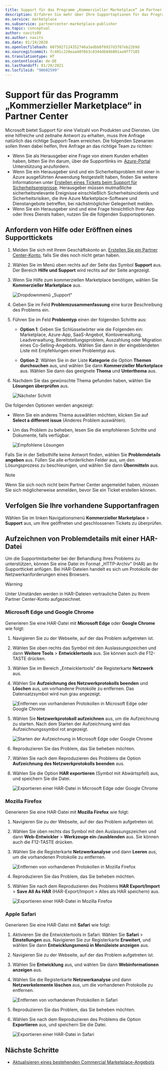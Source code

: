 ```yaml
---
title: Support für das Programm „Kommerzieller Marketplace“ im Partner Center
description: Erfahren Sie mehr über Ihre Supportoptionen für das Programm „Kommerzieller Marketplace“ im Partner Center, einschließlich der Möglichkeit, eine Supportanfrage zu stellen.
ms.service: marketplace
ms.subservice: partnercenter-marketplace-publisher
ms.topic: conceptual
author: navits09
ms.author: navits
ms.date: 01/19/2020
ms.openlocfilehash: 6075027124352746a3adbb8f6937d3787eb22b9d
ms.sourcegitcommit: fc401c220eaa40f6b3c8344db84b801aa9ff7185
ms.translationtype: HT
ms.contentlocale: de-DE
ms.lasthandoff: 01/20/2021
ms.locfileid: "98602599"
---
```

# <a name="support-for-the-commercial-marketplace-program-in-partner-center"></a>Support für das Programm „Kommerzieller Marketplace“ in Partner Center

Microsoft bietet Support für eine Vielzahl von Produkten und Diensten. Um eine hilfreiche und zeitnahe Antwort zu erhalten, muss Ihre Anfrage natürlich das richtige Support-Team erreichen. Die folgenden Szenarien sollen Ihnen dabei helfen, Ihre Anfrage an das richtige Team zu richten:

- Wenn Sie als Herausgeber eine Frage von einem Kunden erhalten haben, bitten Sie ihn darum, über die Supportlinks im  [Azure-Portal](https://portal.azure.com/) Unterstützung anzufordern.
- Wenn Sie ein Herausgeber sind und ein Sicherheitsproblem mit einer in Azure ausgeführten Anwendung festgestellt haben, finden Sie weitere Informationen unter [Erstellen eines Tickets beim Support für Sicherheitsereignisse](/azure/security/fundamentals/event-support-ticket). Herausgeber müssen mutmaßliche sicherheitsrelevante Ereignisse einschließlich Sicherheitsincidents und Sicherheitsrisiken, die ihre Azure Marketplace-Software und Dienstangebote betreffen, bei nächstmöglicher Gelegenheit melden.
- Wenn Sie ein Herausgeber sind und eine Frage hinsichtlich Ihrer App oder Ihres Diensts haben, nutzen Sie die folgenden Supportoptionen.

## <a name="get-help-or-open-a-support-ticket"></a>Anfordern von Hilfe oder Eröffnen eines Supporttickets

1. Melden Sie sich mit Ihrem Geschäftskonto an. [Erstellen Sie ein Partner Center-Konto](partner-center-portal/create-account.md), falls Sie dies noch nicht getan haben.

1. Wählen Sie im Menü oben rechts auf der Seite das Symbol **Support** aus. Der Bereich **Hilfe und Support** wird rechts auf der Seite angezeigt.

1. Wenn Sie Hilfe zum kommerziellen Marketplace benötigen, wählen Sie **Kommerzieller Marketplace** aus.

   ![Dropdownmenü „Support“](./media/support/commercial-marketplace-support-pane.png)

1. Geben Sie im Feld **Problemzusammenfassung** eine kurze Beschreibung des Problems ein.

1. Führen Sie im Feld **Problemtyp** einen der folgenden Schritte aus:

    - **Option 1**: Geben Sie Schlüsselwörter wie die Folgenden ein: Marketplace, Azure-App, SaaS-Angebot, Kontoverwaltung, Leadverwaltung, Bereitstellungsproblem, Auszahlung oder Migration eines Co-Selling-Angebots. Wählen Sie dann in der eingeblendeten Liste mit Empfehlungen einen Problemtyp aus.

    - **Option 2**: Wählen Sie in der Liste **Kategorie** die Option **Themen durchsuchen** aus, und wählen Sie dann **Kommerzieller Marketplace** aus. Wählen Sie dann das geeignete **Thema** und **Unterthema** aus.

1. Nachdem Sie das gewünschte Thema gefunden haben, wählen Sie **Lösungen überprüfen** aus.

    ![Nächster Schritt](./media/support/next-step.png)

Die folgenden Optionen werden angezeigt:

- Wenn Sie ein anderes Thema auswählen möchten, klicken Sie auf **Select a different issue** (Anderes Problem auswählen).
- Um das Problem zu beheben, lesen Sie die empfohlenen Schritte und Dokumente, falls verfügbar.

    ![Empfohlene Lösungen](./media/support/recommended-solutions.png)

Falls Sie in der Selbsthilfe keine Antwort finden, wählen Sie **Problemdetails angeben** aus. Füllen Sie alle erforderlichen Felder aus, um den Lösungsprozess zu beschleunigen, und wählen Sie dann **Übermitteln** aus.

>[!Note]
>Wenn Sie sich noch nicht beim Partner Center angemeldet haben, müssen Sie sich möglicherweise anmelden, bevor Sie ein Ticket erstellen können.

## <a name="track-your-existing-support-requests"></a>Verfolgen Sie Ihre vorhandene Supportanfragen

Wählen Sie im linken Navigationsmenü **Kommerzieller Marketplace** > **Support** aus, um Ihre geöffneten und geschlossenen Tickets zu überprüfen.

## <a name="record-issue-details-with-a-har-file"></a>Aufzeichnen von Problemdetails mit einer HAR-Datei

Um die Supportmitarbeiter bei der Behandlung Ihres Problems zu unterstützen, können Sie eine Datei im Format „HTTP-Archiv“ (HAR) an Ihr Supportticket anfügen. Bei HAR-Dateien handelt es sich um Protokolle der Netzwerkanforderungen eines Browsers.

> [!WARNING]
> Unter Umständen werden in HAR-Dateien vertrauliche Daten zu Ihrem Partner Center-Konto aufgezeichnet.

### <a name="microsoft-edge-and-google-chrome"></a>Microsoft Edge und Google Chrome

Generieren Sie eine HAR-Datei mit **Microsoft Edge** oder **Google Chrome** wie folgt:

1. Navigieren Sie zu der Webseite, auf der das Problem aufgetreten ist.
2. Wählen Sie oben rechts das Symbol mit den Auslassungszeichen und dann **Weitere Tools** > **Entwicklertools** aus. Sie können auch die F12-TASTE drücken.
3. Wählen Sie im Bereich „Entwicklertools“ die Registerkarte **Netzwerk** aus.
4. Wählen Sie **Aufzeichnung des Netzwerkprotokolls beenden** und **Löschen** aus, um vorhandene Protokolle zu entfernen. Das Datensatzsymbol wird nun grau angezeigt.

    ![Entfernen von vorhandenen Protokollen in Microsoft Edge oder Google Chrome](media/support/chromium-stop-clear-session.png)

5. Wählen Sie **Netzwerkprotokoll aufzeichnen** aus, um die Aufzeichnung zu starten. Nach dem Starten der Aufzeichnung wird das Aufzeichnungssymbol rot angezeigt.

    ![Starten der Aufzeichnung in Microsoft Edge oder Google Chrome](media/support/chromium-start-session.png)

6. Reproduzieren Sie das Problem, das Sie beheben möchten.
7. Wählen Sie nach dem Reproduzieren des Problems die Option **Aufzeichnung des Netzwerkprotokolls beenden** aus.
8. Wählen Sie die Option **HAR exportieren** (Symbol mit Abwärtspfeil) aus, und speichern Sie die Datei.

    ![Exportieren einer HAR-Datei in Microsoft Edge oder Google Chrome](media/support/chromium-network-export-har.png)

### <a name="mozilla-firefox"></a>Mozilla Firefox

Generieren Sie eine HAR-Datei mit **Mozilla Firefox** wie folgt:

1. Navigieren Sie zu der Webseite, auf der das Problem aufgetreten ist.
1. Wählen Sie oben rechts das Symbol mit den Auslassungszeichen und dann **Web-Entwickler** > **Werkzeuge ein-/ausblenden** aus. Sie können auch die F12-TASTE drücken.
1. Wählen Sie die Registerkarte **Netzwerkanalyse** und dann **Leeren** aus, um die vorhandenen Protokolle zu entfernen.

    ![Entfernen von vorhandenen Protokollen in Mozilla Firefox](media/support/firefox-clear-session.png)

1. Reproduzieren Sie das Problem, das Sie beheben möchten.
1. Wählen Sie nach dem Reproduzieren des Problems **HAR Export/Import** > **Save All As HAR** (HAR-Export/Import > Alles als HAR speichern) aus.

    ![Exportieren einer HAR-Datei in Mozilla Firefox](media/support/firefox-network-export-har.png)

### <a name="apple-safari"></a>Apple Safari

Generieren Sie eine HAR-Datei mit **Safari** wie folgt:

1. Aktivieren Sie die Entwicklertools in Safari: Wählen Sie **Safari** > **Einstellungen** aus. Navigieren Sie zur Registerkarte **Erweitert**, und wählen Sie dann **Entwicklungsmenü in Menüleiste anzeigen** aus.
1. Navigieren Sie zu der Webseite, auf der das Problem aufgetreten ist.
1. Wählen Sie **Entwicklung** aus, und wählen Sie dann **Webinformationen anzeigen** aus.
1. Wählen Sie die Registerkarte **Netzwerkanalyse** und dann **Netzwerkelemente löschen** aus, um die vorhandenen Protokolle zu entfernen.

    ![Entfernen von vorhandenen Protokollen in Safari](media/support/safari-clear-session.png)

1. Reproduzieren Sie das Problem, das Sie beheben möchten.
1. Wählen Sie nach dem Reproduzieren des Problems die Option **Exportieren** aus, und speichern Sie die Datei.

    ![Exportieren einer HAR-Datei in Safari](media/support/safari-network-export-har.png)

## <a name="next-steps"></a>Nächste Schritte

- [Aktualisieren eines bestehenden Commercial Marketplace-Angebots](partner-center-portal/update-existing-offer.md)
